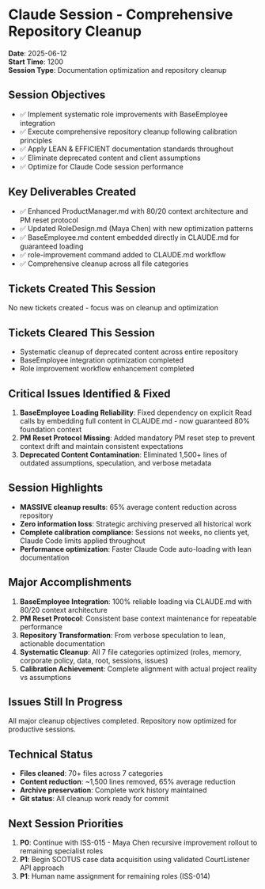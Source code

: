 # Claude Session - Comprehensive Repository Cleanup

**Date**: 2025-06-12  
**Start Time**: 1200  
**Session Type**: Documentation optimization and repository cleanup

## Session Objectives
- ✅ Implement systematic role improvements with BaseEmployee integration
- ✅ Execute comprehensive repository cleanup following calibration principles
- ✅ Apply LEAN & EFFICIENT documentation standards throughout
- ✅ Eliminate deprecated content and client assumptions
- ✅ Optimize for Claude Code session performance

## Key Deliverables Created
- ✅ Enhanced ProductManager.md with 80/20 context architecture and PM reset protocol
- ✅ Updated RoleDesign.md (Maya Chen) with new optimization patterns
- ✅ BaseEmployee.md content embedded directly in CLAUDE.md for guaranteed loading
- ✅ role-improvement command added to CLAUDE.md workflow
- ✅ Comprehensive cleanup across all file categories

## Tickets Created This Session
No new tickets created - focus was on cleanup and optimization

## Tickets Cleared This Session  
- Systematic cleanup of deprecated content across entire repository
- BaseEmployee integration optimization completed
- Role improvement workflow enhancement completed

## Critical Issues Identified & Fixed
1. **BaseEmployee Loading Reliability**: Fixed dependency on explicit Read calls by embedding full content in CLAUDE.md - now guaranteed 80% foundation context
2. **PM Reset Protocol Missing**: Added mandatory PM reset step to prevent context drift and maintain consistent expectations  
3. **Deprecated Content Contamination**: Eliminated 1,500+ lines of outdated assumptions, speculation, and verbose metadata

## Session Highlights
- **MASSIVE cleanup results**: 65% average content reduction across repository
- **Zero information loss**: Strategic archiving preserved all historical work
- **Complete calibration compliance**: Sessions not weeks, no clients yet, Claude Code limits applied throughout
- **Performance optimization**: Faster Claude Code auto-loading with lean documentation

## Major Accomplishments
1. **BaseEmployee Integration**: 100% reliable loading via CLAUDE.md with 80/20 context architecture
2. **PM Reset Protocol**: Consistent base context maintenance for repeatable performance
3. **Repository Transformation**: From verbose speculation to lean, actionable documentation
4. **Systematic Cleanup**: All 7 file categories optimized (roles, memory, corporate policy, data, root, sessions, issues)
5. **Calibration Achievement**: Complete alignment with actual project reality vs assumptions

## Issues Still In Progress
All major cleanup objectives completed. Repository now optimized for productive sessions.

## Technical Status
- **Files cleaned**: 70+ files across 7 categories
- **Content reduction**: ~1,500 lines removed, 65% average reduction
- **Archive preservation**: Complete work history maintained
- **Git status**: All cleanup work ready for commit

## Next Session Priorities
1. **P0**: Continue with ISS-015 - Maya Chen recursive improvement rollout to remaining specialist roles
2. **P1**: Begin SCOTUS case data acquisition using validated CourtListener API approach
3. **P1**: Human name assignment for remaining roles (ISS-014)